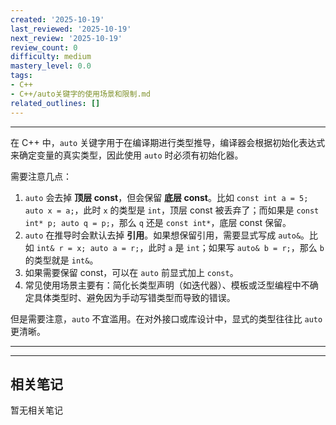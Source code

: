 ```yaml
---
created: '2025-10-19'
last_reviewed: '2025-10-19'
next_review: '2025-10-19'
review_count: 0
difficulty: medium
mastery_level: 0.0
tags:
- C++
- C++/auto关键字的使用场景和限制.md
related_outlines: []
---
```



---

在 C++ 中，`auto` 关键字用于在编译期进行类型推导，编译器会根据初始化表达式来确定变量的真实类型，因此使用 `auto` 时必须有初始化器。

需要注意几点：

1. `auto` 会去掉 **顶层 const**，但会保留 **底层 const**。比如 `const int a = 5; auto x = a;`，此时 `x` 的类型是 `int`，顶层 const 被丢弃了；而如果是 `const int* p; auto q = p;`，那么 `q` 还是 `const int*`，底层 const 保留。
2. `auto` 在推导时会默认去掉 **引用**。如果想保留引用，需要显式写成 `auto&`。比如 `int& r = x; auto a = r;`，此时 `a` 是 `int`；如果写 `auto& b = r;`，那么 `b` 的类型就是 `int&`。
3. 如果需要保留 const，可以在 `auto` 前显式加上 `const`。
4. 常见使用场景主要有：简化长类型声明（如迭代器）、模板或泛型编程中不确定具体类型时、避免因为手动写错类型而导致的错误。

但是需要注意，`auto` 不宜滥用。在对外接口或库设计中，显式的类型往往比 `auto` 更清晰。

---

---

## 相关笔记
<!-- 自动生成 -->

暂无相关笔记

